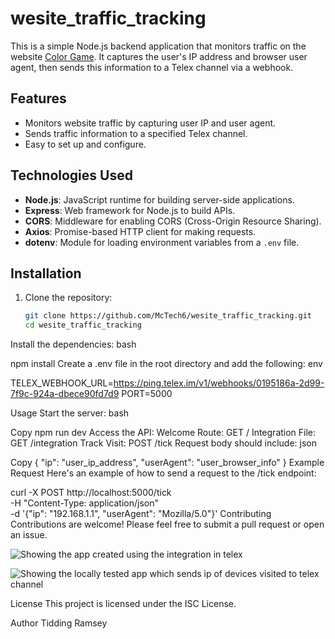 # wesite_traffic_tracking

 

This is a simple Node.js backend application that monitors traffic on the website [Color Game](https://color-game-39n9.onrender.com). It captures the user's IP address and browser user agent, then sends this information to a Telex channel via a webhook.

## Features

- Monitors website traffic by capturing user IP and user agent.
- Sends traffic information to a specified Telex channel.
- Easy to set up and configure.

## Technologies Used

- **Node.js**: JavaScript runtime for building server-side applications.
- **Express**: Web framework for Node.js to build APIs.
- **CORS**: Middleware for enabling CORS (Cross-Origin Resource Sharing).
- **Axios**: Promise-based HTTP client for making requests.
- **dotenv**: Module for loading environment variables from a `.env` file.

## Installation

1. Clone the repository:

   ```bash
   git clone https://github.com/McTech6/wesite_traffic_tracking.git
   cd wesite_traffic_tracking
Install the dependencies:
bash

 
npm install
Create a .env file in the root directory and add the following:
env

 
TELEX_WEBHOOK_URL=https://ping.telex.im/v1/webhooks/0195186a-2d99-7f9c-924a-dbece90fd7d9
PORT=5000

Usage
Start the server:
bash

Copy
npm run dev
Access the API:
Welcome Route: GET /
Integration File: GET /integration
Track Visit: POST /tick
Request body should include:
json

Copy
{
  "ip": "user_ip_address",
  "userAgent": "user_browser_info"
}
Example Request
Here's an example of how to send a request to the /tick endpoint:

curl -X POST http://localhost:5000/tick \
-H "Content-Type: application/json" \
-d '{"ip": "192.168.1.1", "userAgent": "Mozilla/5.0"}'
Contributing
Contributions are welcome! Please feel free to submit a pull request or open an issue.




![Showing the app created using the integration in telex](image.png)

![Showing the locally tested app which sends ip of devices visited to telex channel](image1.png)

License
This project is licensed under the ISC License.

Author
Tidding Ramsey
